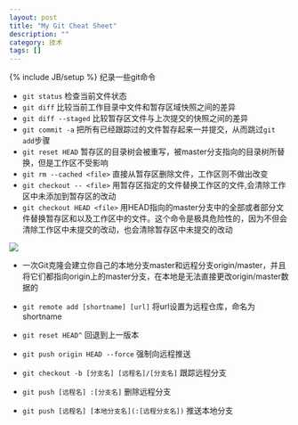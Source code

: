```yaml
---
layout: post
title: "My Git Cheat Sheet"
description: ""
category: 技术
tags: []
---
```

{% include JB/setup %}
纪录一些git命令

+ `git status` 检查当前文件状态
+ `git diff` 比较当前工作目录中文件和暂存区域快照之间的差异
+ `git diff --staged` 比较暂存区文件与上次提交的快照之间的差异
+ `git commit -a` 把所有已经跟踪过的文件暂存起来一并提交，从而跳过`git add`步骤
+ `git reset HEAD` 暂存区的目录树会被重写，被master分支指向的目录树所替换，但是工作区不受影响
+ `git rm --cached <file>` 直接从暂存区删除文件，工作区则不做出改变
+ `git checkout -- <file>` 用暂存区指定的文件替换工作区的文件,会清除工作区中未添加到暂存区的改动
+ `git checkout HEAD <file>` 用HEAD指向的master分支中的全部或者部分文件替换暂存区和以及工作区中的文件。这个命令是极具危险性的，因为不但会清除工作区中未提交的改动，也会清除暂存区中未提交的改动


![](https://chuan92.com/imagespace/git-stage.png)
<!--more-->

+ 一次Git克隆会建立你自己的本地分支master和远程分支origin/master，并且将它们都指向origin上的master分支，在本地是无法直接更改origin/master数据的

+ `git remote add [shortname] [url]` 将url设置为远程仓库，命名为shortname
+ `git reset HEAD^` 回退到上一版本
+ `git push origin HEAD --force` 强制向远程推送
+ `git checkout -b [分支名] [远程名]/[分支名]` 跟踪远程分支
+ `git push [远程名] :[分支名]` 删除远程分支
+ `git push [远程名] [本地分支名](:[远程分支名])` 推送本地分支


